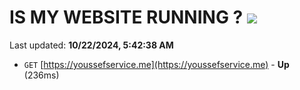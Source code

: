 # IS MY WEBSITE RUNNING ? [![](https://img.shields.io/static/v1?label=Sponsor&message=%E2%9D%A4&logo=GitHub&color=%23fe8e86)](https://github.com/sponsors/Youssef-Lehmam)

Last updated: **10/22/2024, 5:42:38 AM**

- `GET` [https://youssefservice.me](https://youssefservice.me) - **Up** (236ms)
